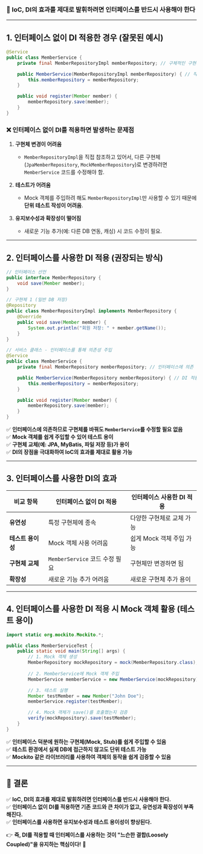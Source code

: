 ### **🚀 IoC, DI의 효과를 제대로 발휘하려면 인터페이스를 반드시 사용해야 한다**

---

## **1. 인터페이스 없이 DI 적용한 경우 (잘못된 예시)**

```java
@Service
public class MemberService {
    private final MemberRepositoryImpl memberRepository; // 구체적인 구현체에 의존

    public MemberService(MemberRepositoryImpl memberRepository) { // 직접적인 의존성
        this.memberRepository = memberRepository;
    }

    public void register(Member member) {
        memberRepository.save(member);
    }
}
```

### ❌ **인터페이스 없이 DI를 적용하면 발생하는 문제점**
1. **구현체 변경이 어려움**  
   - `MemberRepositoryImpl`을 직접 참조하고 있어서, 다른 구현체(`JpaMemberRepository`, `MockMemberRepository`)로 변경하려면 `MemberService` 코드를 수정해야 함.

2. **테스트가 어려움**  
   - Mock 객체를 주입하려 해도 `MemberRepositoryImpl`만 사용할 수 있기 때문에 **단위 테스트 작성이 어려움**.

3. **유지보수성과 확장성이 떨어짐**  
   - 새로운 기능 추가(예: 다른 DB 연동, 캐싱) 시 코드 수정이 필요.

---

## **2. 인터페이스를 사용한 DI 적용 (권장되는 방식)**

```java
// 인터페이스 선언
public interface MemberRepository {
    void save(Member member);
}

// 구현체 1 (일반 DB 저장)
@Repository
public class MemberRepositoryImpl implements MemberRepository {
    @Override
    public void save(Member member) {
        System.out.println("회원 저장: " + member.getName());
    }
}

// 서비스 클래스 - 인터페이스를 통해 의존성 주입
@Service
public class MemberService {
    private final MemberRepository memberRepository; // 인터페이스에 의존

    public MemberService(MemberRepository memberRepository) { // DI 적용
        this.memberRepository = memberRepository;
    }

    public void register(Member member) {
        memberRepository.save(member);
    }
}
```

✅ **인터페이스에 의존하므로 구현체를 바꿔도 `MemberService`를 수정할 필요 없음**  
✅ **Mock 객체를 쉽게 주입할 수 있어 테스트 용이**  
✅ **구현체 교체(예: JPA, MyBatis, 파일 저장 등)가 용이**  
✅ **DI의 장점을 극대화하여 IoC의 효과를 제대로 활용 가능**  

---

## **3. 인터페이스를 사용한 DI의 효과**

| 비교 항목 | 인터페이스 없이 DI 적용 | 인터페이스 사용한 DI 적용 |
|----------|----------------|----------------|
| **유연성** | 특정 구현체에 종속 | 다양한 구현체로 교체 가능 |
| **테스트 용이성** | Mock 객체 사용 어려움 | 쉽게 Mock 객체 주입 가능 |
| **구현체 교체** | `MemberService` 코드 수정 필요 | 구현체만 변경하면 됨 |
| **확장성** | 새로운 기능 추가 어려움 | 새로운 구현체 추가 용이 |

---

## **4. 인터페이스를 사용한 DI 적용 시 Mock 객체 활용 (테스트 용이)**

```java
import static org.mockito.Mockito.*;

public class MemberServiceTest {
    public static void main(String[] args) {
        // 1. Mock 객체 생성
        MemberRepository mockRepository = mock(MemberRepository.class);
        
        // 2. MemberService에 Mock 객체 주입
        MemberService memberService = new MemberService(mockRepository);

        // 3. 테스트 실행
        Member testMember = new Member("John Doe");
        memberService.register(testMember);

        // 4. Mock 객체가 save()를 호출했는지 검증
        verify(mockRepository).save(testMember);
    }
}
```

✅ **인터페이스 덕분에 원하는 구현체(Mock, Stub)를 쉽게 주입할 수 있음**  
✅ **테스트 환경에서 실제 DB에 접근하지 않고도 단위 테스트 가능**  
✅ **Mockito 같은 라이브러리를 사용하여 객체의 동작을 쉽게 검증할 수 있음**  

---

## **🚀 결론**
✅ **IoC, DI의 효과를 제대로 발휘하려면 인터페이스를 반드시 사용해야 한다.**  
✅ **인터페이스 없이 DI를 적용하면 기존 코드와 큰 차이가 없고, 유연성과 확장성이 부족해진다.**  
✅ **인터페이스를 사용하면 유지보수성과 테스트 용이성이 향상된다.**  

👉 **즉, DI를 적용할 때 인터페이스를 사용하는 것이 "느슨한 결합(Loosely Coupled)"을 유지하는 핵심이다!** 🚀

